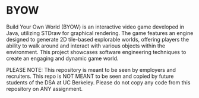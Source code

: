 # BYOW

Build Your Own World (BYOW) is an interactive video game developed in Java, utilizing STDraw for graphical rendering. The game features an engine designed to generate 2D tile-based explorable worlds, offering players the ability to walk around and interact with various objects within the environment. This project showcases software engineering techniques to create an engaging and dynamic game world.

PLEASE NOTE: This repository is meant to be seen by employers and recruiters. This repo is NOT MEANT to be seen and copied by future students of the DSA at UC Berkeley. Please do not copy any code from this repository on ANY assignment.
